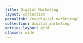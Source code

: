 ```yaml
---
title: Digital Marketing
layout: collection
permalink: /me/digital_marketing/
collection: digital_marketing
entries_layout: grid
classes: wide
---
```


